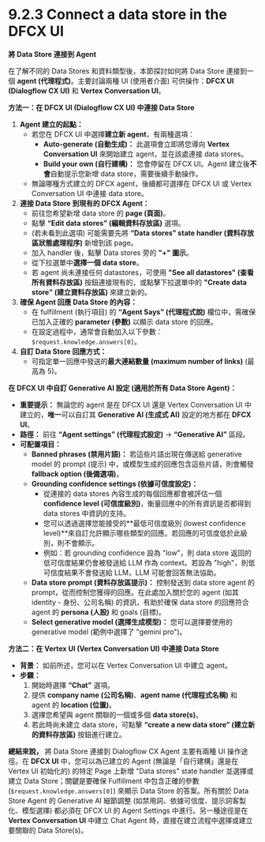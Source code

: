 # 9.2.3 Connect a data store in the DFCX UI

**將 Data Store 連接到 Agent**

在了解不同的 Data Stores 和資料類型後，本節探討如何將 Data Store 連接到一個 **agent (代理程式)**。主要討論兩種 UI (使用者介面) 可供操作：**DFCX UI (Dialogflow CX UI)** 和 **Vertex Conversation UI**。

**方法一：在 DFCX UI (Dialogflow CX UI) 中連接 Data Store**

1. **Agent 建立的起點：**
    - 若您在 DFCX UI 中選擇**建立新 agent**，有兩種選項：
        - **Auto-generate (自動生成)：** 此選項會立即將您導向 **Vertex Conversation UI** 來開始建立 agent，並在該處連接 data stores。
        - **Build your own (自行建構)：** 您會停留在 DFCX UI。Agent 建立後**不會**自動提示您新增 data store，需要後續手動操作。
    - 無論哪種方式建立的 DFCX agent，後續都可選擇在 DFCX UI 或 Vertex Conversation UI 中連接 data store。
2. **連接 Data Store 到現有的 DFCX Agent：**
    - 前往您希望新增 data store 的 **page (頁面)**。
    - 點擊 **“Edit data stores” (編輯資料存放區)** 選項。
    - (若未看到此選項) 可能需要先將 **“Data stores” state handler (資料存放區狀態處理程序)** 新增到該 page。
    - 加入 handler 後，點擊 Data stores 旁的 **"+" 圖示**。
    - 從下拉選單中**選擇一個 data store**。
    - 若 agent 尚未連接任何 datastores，可使用 **"See all datastores" (查看所有資料存放區)** 按鈕連接現有的，或點擊下拉選單中的 **"Create data store" (建立資料存放區)** 來建立新的。
3. **確保 Agent 回應 Data Store 的內容：**
    - 在 fulfillment (執行項目) 的 **“Agent Says” (代理程式說)** 欄位中，需確保已加入正確的 **parameter (參數)** 以顯示 data store 的回應。
    - 在設定過程中，通常會自動加入以下參數：`$request.knowledge.answers[0]`。
4. **自訂 Data Store 回應方式：**
    - 可指定單一回應中發送的**最大連結數量 (maximum number of links)** (最高為 5)。

**在 DFCX UI 中自訂 Generative AI 設定 (適用於所有 Data Store Agent)：**

- **重要提示：** 無論您的 agent 是在 DFCX UI 還是 Vertex Conversation UI 中建立的，**唯一**可以自訂其 **Generative AI (生成式 AI)** 設定的地方都在 **DFCX UI**。
- **路徑：** 前往 **“Agent settings” (代理程式設定)** -> **“Generative AI”** 區段。
- **可配置項目：**
    - **Banned phrases (禁用片語)：** 若這些片語出現在傳送給 generative model 的 prompt (提示) 中，或模型生成的回應包含這些片語，則會觸發 **fallback option (後備選項)**。
    - **Grounding confidence settings (依據可信度設定)：**
        - 從連接的 data stores 內容生成的每個回應都會被評估一個 **confidence level (可信度級別)**，衡量回應中的所有資訊是否都得到 data stores 中資訊的支持。
        - 您可以透過選擇您能接受的**最低可信度級別 (lowest confidence level)**來自訂允許顯示哪些類型的回應。若回應的可信度低於此級別，則不會顯示。
        - 例如：若 grounding confidence 設為 "low"，則 data store 返回的低可信度結果仍會被發送給 LLM 作為 context。若設為 "high"，則低可信度結果不會發送給 LLM，LLM 可能會回答無法協助。
    - **Data store prompt (資料存放區提示)：** 控制發送到 data store agent 的 prompt，從而控制您獲得的回應。在此處加入關於您的 agent (如其 identity - 身份、公司名稱) 的資訊，有助於確保 data store 的回應符合 agent 的 **persona (人設)** 和 goals (目標)。
    - **Select generative model (選擇生成模型)：** 您可以選擇要使用的 generative model (範例中選擇了 "gemini pro")。

**方法二：在 Vertex UI (Vertex Conversation UI) 中連接 Data Store**

- **背景：** 如前所述，您可以在 Vertex Conversation UI 中建立 agent。
- **步驟：**
    1. 開始時選擇 **“Chat”** 選項。
    2. 提供 **company name (公司名稱)**、**agent name (代理程式名稱)** 和 agent 的 **location (位置)**。
    3. 選擇您希望與 agent 關聯的一個或多個 **data store(s)**。
    4. 若此時尚未建立 data store，可點擊 **“create a new data store” (建立新的資料存放區)** 按鈕進行建立。

**總結來說，** 將 Data Store 連接到 Dialogflow CX Agent 主要有兩種 UI 操作途徑。在 **DFCX UI** 中，您可以為已建立的 Agent (無論是「自行建構」還是在 Vertex UI 初始化的) 的特定 Page 上新增 "Data stores" state handler 並選擇或建立 Data Store；關鍵是要確保 Fulfillment 中包含正確的參數 (`$request.knowledge.answers[0]`) 來顯示 Data Store 的答案。所有關於 Data Store Agent 的 Generative AI 細節調整 (如禁用詞、依據可信度、提示詞客製化、模型選擇) 都必須在 DFCX UI 的 Agent Settings 中進行。另一種途徑是在 **Vertex Conversation UI** 中建立 Chat Agent 時，直接在建立流程中選擇或建立要關聯的 Data Store(s)。